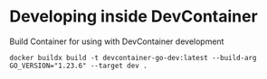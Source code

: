 # Developing inside DevContainer

Build Container for using with DevContainer development 
```
docker buildx build -t devcontainer-go-dev:latest --build-arg GO_VERSION="1.23.6" --target dev .
```

